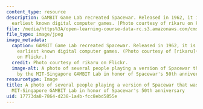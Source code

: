 ```yaml
---
content_type: resource
description: GAMBIT Game Lab recreated Spacewar. Released in 1962, it is one of the
  earliest known digital computer games. (Photo courtesy of rikaru on Flickr.)
file: /media/https%3A/open-learning-course-data-rc.s3.amazonaws.com/cms-300-introduction-to-videogame-studies-fall-2011/17773da87864d2381a4bfcc8ebd5855e_cms-300f11-th.jpg
file_type: image/jpeg
image_metadata:
  caption: GAMBIT Game Lab recreated Spacewar. Released in 1962, it is one of the
    earliest known digital computer games. (Photo courtesy of [rikaru](http://www.flickr.com/photos/rikaru/6843787109/in/set-72157629237289151/)
    on Flickr.)
  credit: Photo courtesy of rikaru on Flickr.
  image-alt: A photo of several people playing a version of Spacewar that was made
    by the MIT-Singapore GAMBIT Lab in honor of Spacewar's 50th anniversary.
resourcetype: Image
title: A photo of several people playing a version of Spacewar that was made by the
  MIT-Singapore GAMBIT Lab in honor of Spacewar's 50th anniversary
uid: 17773da8-7864-d238-1a4b-fcc8ebd5855e
---
```

